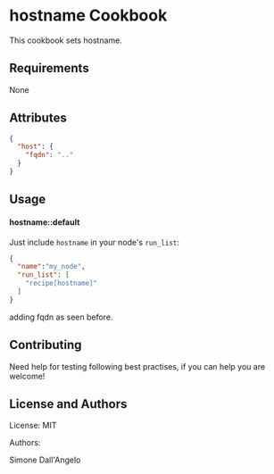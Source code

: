 hostname Cookbook
=================
This cookbook sets hostname.

Requirements
------------
None

Attributes
----------
```json
{
  "host": {
    "fqdn": ".."
  }
}
```

Usage
-----
#### hostname::default
Just include `hostname` in your node's `run_list`:

```json
{
  "name":"my_node",
  "run_list": [
    "recipe[hostname]"
  ]
}
```
adding fqdn as seen before.

Contributing
------------
Need help for testing following best practises, if you can help you are welcome!

License and Authors
-------------------
License: MIT

Authors:

Simone Dall'Angelo
